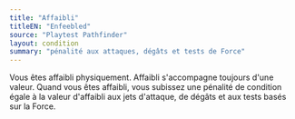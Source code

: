 ```yaml
---
title: "Affaibli"
titleEN: "Enfeebled"
source: "Playtest Pathfinder"
layout: condition
summary: "pénalité aux attaques, dégâts et tests de Force"
---
```


Vous êtes affaibli physiquement. Affaibli s'accompagne toujours d'une valeur. Quand vous êtes affaibli, vous subissez une pénalité de condition égale à la valeur d'affaibli aux jets d'attaque, de dégâts et aux tests basés sur la Force.